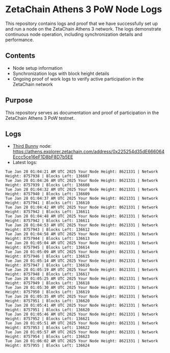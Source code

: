 # ZetaChain Athens 3 PoW Node Logs
This repository contains logs and proof that we have successfully set up and run a node on the ZetaChain Athens 3 network. The logs demonstrate continuous node operation, including synchronization details and performance.

## Contents
- Node setup information
- Synchronization logs with block height details
- Ongoing proof of work logs to verify active participation in the ZetaChain network

## Purpose
This repository serves as documentation and proof of participation in the ZetaChain Athens 3 PoW testnet.

## Logs

- [Third Bunny](https://thirdbunny.xyz/) node: https://athens.explorer.zetachain.com/address/0x225254d35dE666064Eccc5ce16eF1D8bF8D7b5EE
- Latest logs:
```
Tue Jan 28 01:04:21 AM UTC 2025 Your Node Height: 8621331 | Network Height: 8757938 | Blocks Left: 136607
Tue Jan 28 01:04:26 AM UTC 2025 Your Node Height: 8621331 | Network Height: 8757939 | Blocks Left: 136608
Tue Jan 28 01:04:32 AM UTC 2025 Your Node Height: 8621331 | Network Height: 8757940 | Blocks Left: 136609
Tue Jan 28 01:04:37 AM UTC 2025 Your Node Height: 8621331 | Network Height: 8757941 | Blocks Left: 136610
Tue Jan 28 01:04:42 AM UTC 2025 Your Node Height: 8621331 | Network Height: 8757942 | Blocks Left: 136611
Tue Jan 28 01:04:48 AM UTC 2025 Your Node Height: 8621331 | Network Height: 8757942 | Blocks Left: 136611
Tue Jan 28 01:04:53 AM UTC 2025 Your Node Height: 8621331 | Network Height: 8757943 | Blocks Left: 136612
Tue Jan 28 01:04:58 AM UTC 2025 Your Node Height: 8621331 | Network Height: 8757944 | Blocks Left: 136613
Tue Jan 28 01:05:04 AM UTC 2025 Your Node Height: 8621331 | Network Height: 8757945 | Blocks Left: 136614
Tue Jan 28 01:05:09 AM UTC 2025 Your Node Height: 8621331 | Network Height: 8757946 | Blocks Left: 136615
Tue Jan 28 01:05:14 AM UTC 2025 Your Node Height: 8621331 | Network Height: 8757947 | Blocks Left: 136616
Tue Jan 28 01:05:19 AM UTC 2025 Your Node Height: 8621331 | Network Height: 8757948 | Blocks Left: 136617
Tue Jan 28 01:05:25 AM UTC 2025 Your Node Height: 8621331 | Network Height: 8757949 | Blocks Left: 136618
Tue Jan 28 01:05:30 AM UTC 2025 Your Node Height: 8621331 | Network Height: 8757950 | Blocks Left: 136619
Tue Jan 28 01:05:35 AM UTC 2025 Your Node Height: 8621331 | Network Height: 8757951 | Blocks Left: 136620
Tue Jan 28 01:05:41 AM UTC 2025 Your Node Height: 8621331 | Network Height: 8757951 | Blocks Left: 136620
Tue Jan 28 01:05:46 AM UTC 2025 Your Node Height: 8621331 | Network Height: 8757952 | Blocks Left: 136621
Tue Jan 28 01:05:51 AM UTC 2025 Your Node Height: 8621331 | Network Height: 8757953 | Blocks Left: 136622
Tue Jan 28 01:05:57 AM UTC 2025 Your Node Height: 8621331 | Network Height: 8757954 | Blocks Left: 136623
Tue Jan 28 01:06:02 AM UTC 2025 Your Node Height: 8621331 | Network Height: 8757955 | Blocks Left: 136624
```

